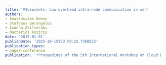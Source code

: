 ```yaml
---
title: 'V4vsockets: Low-overhead intra-node communication in xen'
authors:
- Anastassios Nanos
- Stefanos Gerangelos
- Ioanna Alifieraki
- Nectarios Koziris
date: '2015-01-01'
publishDate: '2025-10-15T23:59:22.736822Z'
publication_types:
- paper-conference
publication: '*Proceedings of the 5th International Workshop on Cloud Data and Platforms*'
---
```

